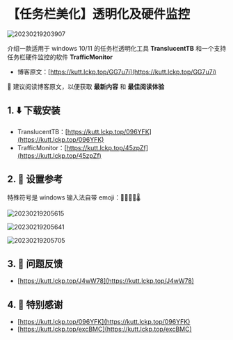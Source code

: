 # 【任务栏美化】透明化及硬件监控

![20230219203907](https://image.lckp.top/LuckyPuppy514/image/raw/main/2023/2023-02-19/20230219203907.webp)

介绍一款适用于 windows 10/11 的任务栏透明化工具 **TranslucentTB** 和一个支持任务栏硬件监控的软件 **TrafficMonitor**<!--more-->

- 博客原文：[https://kutt.lckp.top/GG7u7i](https://kutt.lckp.top/GG7u7i)

🌟 建议阅读博客原文，以便获取 **最新内容** 和 **最佳阅读体验**

## 1. ⬇️ 下载安装

- TranslucentTB：[https://kutt.lckp.top/096YFK](https://kutt.lckp.top/096YFK)
- TrafficMonitor：[https://kutt.lckp.top/45zpZf](https://kutt.lckp.top/45zpZf)

## 2. 🧭 设置参考

特殊符号是 windows 输入法自带 emoji：🔼🔽🌓🌛🌡️

![20230219205615](https://image.lckp.top/LuckyPuppy514/image/raw/main/2023/2023-02-19/20230219205615.webp)

![20230219205641](https://image.lckp.top/LuckyPuppy514/image/raw/main/2023/2023-02-19/20230219205641.webp)

![20230219205705](https://image.lckp.top/LuckyPuppy514/image/raw/main/2023/2023-02-19/20230219205705.webp)

## 3. 🤔 问题反馈

- [https://kutt.lckp.top/J4wW78](https://kutt.lckp.top/J4wW78)

## 4. 👏 特别感谢

- [https://kutt.lckp.top/096YFK](https://kutt.lckp.top/096YFK)
- [https://kutt.lckp.top/excBMC](https://kutt.lckp.top/excBMC)
